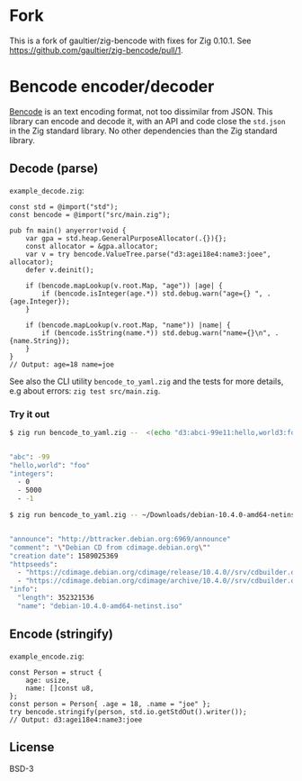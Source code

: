 # Fork

This is a fork of gaultier/zig-bencode with fixes for Zig 0.10.1. See https://github.com/gaultier/zig-bencode/pull/1.

# Bencode encoder/decoder

[Bencode](https://en.wikipedia.org/wiki/Bencode) is an text encoding format, not too dissimilar from JSON.
This library can encode and decode it, with an API and code close the `std.json` in the Zig standard library.
No other dependencies than the Zig standard library.

## Decode (parse)

`example_decode.zig`:

```zig
const std = @import("std");
const bencode = @import("src/main.zig");

pub fn main() anyerror!void {
    var gpa = std.heap.GeneralPurposeAllocator(.{}){};
    const allocator = &gpa.allocator;
    var v = try bencode.ValueTree.parse("d3:agei18e4:name3:joee", allocator);
    defer v.deinit();

    if (bencode.mapLookup(v.root.Map, "age")) |age| {
        if (bencode.isInteger(age.*)) std.debug.warn("age={} ", .{age.Integer});
    }

    if (bencode.mapLookup(v.root.Map, "name")) |name| {
        if (bencode.isString(name.*)) std.debug.warn("name={}\n", .{name.String});
    }
}
// Output: age=18 name=joe
```


See also the CLI utility `bencode_to_yaml.zig` and the tests for more details, e.g about errors: `zig test src/main.zig`.

### Try it out

```sh
$ zig run bencode_to_yaml.zig --  <(echo "d3:abci-99e11:hello,world3:foo8:integersli0ei5000ei-1eee")


"abc": -99
"hello,world": "foo"
"integers":
  - 0
  - 5000
  - -1

$ zig run bencode_to_yaml.zig -- ~/Downloads/debian-10.4.0-amd64-netinst.iso.torrent | head


"announce": "http://bttracker.debian.org:6969/announce"
"comment": "\"Debian CD from cdimage.debian.org\""
"creation date": 1589025369
"httpseeds":
  - "https://cdimage.debian.org/cdimage/release/10.4.0//srv/cdbuilder.debian.org/dst/deb-cd/weekly-builds/amd64/iso-cd/debian-10.4.0-amd64-netinst.iso"
  - "https://cdimage.debian.org/cdimage/archive/10.4.0//srv/cdbuilder.debian.org/dst/deb-cd/weekly-builds/amd64/iso-cd/debian-10.4.0-amd64-netinst.iso"
"info":
  "length": 352321536
  "name": "debian-10.4.0-amd64-netinst.iso"
```

## Encode (stringify)

`example_encode.zig`:

```zig
const Person = struct {
    age: usize,
    name: []const u8,
};
const person = Person{ .age = 18, .name = "joe" };
try bencode.stringify(person, std.io.getStdOut().writer());
// Output: d3:agei18e4:name3:joee
```

## License
BSD-3
